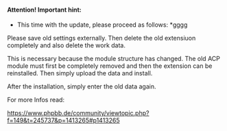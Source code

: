 #### Attention! Important hint:

* This time with the update, please proceed as follows:
	*gggg

Please save old settings externally. Then delete the old extensiuon completely and also delete the work data.

This is necessary because the module structure has changed. The old ACP module must first be completely removed and then the extension can be reinstalled. Then simply upload the data and install.

After the installation, simply enter the old data again.

For more Infos read: 

https://www.phpbb.de/community/viewtopic.php?f=149&t=245737&p=1413265#p1413265
